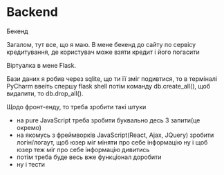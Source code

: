 # Backend
Бекенд

Загалом, тут все, що я маю. В мене бекенд до сайту по сервісу кредитування, де користувач може взяти кредит і його погасити


Віртуалка в мене Flask.

Бази даних я робив через sqlite, що ти її зміг подивтися, то в терміналі PyCharm ввеіть спершу flask shell потім команду db.create_all(), щоб видалити, то  db.drop_all().

Щодо фронт-енду, то треба зробити такі штуки
- на pure JavaScript треба зробити буквально десь 3 запити(це окремо)
- на якомусь з фреймворків JavaScript(React, Ajax, JQuery) зробити логін/логаут, щоб юзер міг міняти про себе інформацію ну і щоб юзер теж міг про себе інформацію дивитись
- потім треба буде весь вже функціонал доробити
- ну і тести
